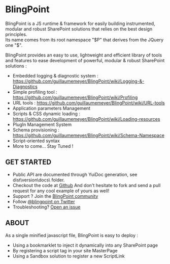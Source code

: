 # BlingPoint

BlingPoint is a JS runtime &amp; framework for easily building instrumented, modular and robust SharePoint solutions that relies on the best design principles.  
Its name comes from its root namespace "$P" that derives from the JQuery one "$".

BlingPoint provides an easy to use, lightweight and efficient library of tools and features to ease development of powerful, modular &amp; robust SharePoint solutions :

- Embedded logging &amp; diagnostic system : https://github.com/guillaumemeyer/BlingPoint/wiki/Logging-&-Diagnostics
- Simple profiling tool : https://github.com/guillaumemeyer/BlingPoint/wiki/Profiling
- URL tools : https://github.com/guillaumemeyer/BlingPoint/wiki/URL-tools
- Application parameters Management
- Scripts & CSS dynamic loading : https://github.com/guillaumemeyer/BlingPoint/wiki/Loading-resources
- PlugIn Management System
- Schema provisioning : https://github.com/guillaumemeyer/BlingPoint/wiki/Schema-Namespace
- Script-oriented syntax
- More to come... Stay Tuned !

## GET STARTED
- Public API are documented through YuiDoc generation, see dist\version\docs\ folder.
- Checkout the code at <a href='https://github.com/guillaumemeyer/BlingPoint'>Github</a>
And don't hesitate to fork and send a pull request for any cool example of yours as well!
- Support ? Join the <a href='https://www.yammer.com/blingpoint'>BlingPoint community</a>
- Follow <a href='https://twitter.com/blingpoint'>@blingpoint on Twitter</a> 
- Troubleshooting? <a href='https://github.com/guillaumemeyer/BlingPoint/issues/new'>Open an issue</a>

## ABOUT
As a single minified javascript file, BlingPoint is easy to deploy :
- Using a bookmarklet to inject it dynamically into any SharePoint page
- By registering a script tag in your site MasterPage
- Using a Sandbox solution to register a new ScriptLink

